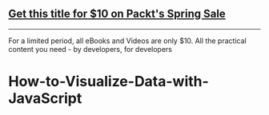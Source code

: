 ## [Get this title for $10 on Packt's Spring Sale](https://www.packt.com/V17692?utm_source=github&utm_medium=packt-github-repo&utm_campaign=spring_10_dollar_2022)
-----
For a limited period, all eBooks and Videos are only $10. All the practical content you need \- by developers, for developers

# How-to-Visualize-Data-with-JavaScript